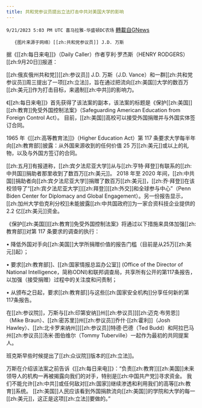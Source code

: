 ```yaml
---
title: 共和党参议员提出立法打击中共对美国大学的影响
---
```

`9/21/2023 5:03 PM UTC 喜马拉雅-华盛顿DC农场` [轉載自GNews](https://gnews.org/articles/1722515)

       {图片来源于网络）[[zh:共和党参议员]] J.D. 万斯

据《[[zh:每日来电]]》（Daily Caller）作者亨利·罗杰斯（HENRY RODGERS）[[zh:9月20日]]报道：

[[zh:俄亥俄州共和党]][[zh:参议员]] J.D. 万斯（J.D. Vance）和一群[[zh:共和党参议员]]周三提出了一项[[zh:立法]]，旨在通过把流向[[zh:美国]]大学的数百万[[zh:美元]]作为打击目标，来遏制[[zh:中共]]的影响力。

《[[zh:每日来电]]》首先获得了该法案的副本，该法案的标题是《保护[[zh:美国]][[zh:教育]]免受外国控制法案》（Safeguarding American Education from Foreign Control Act）。 目前，[[zh:美国]]高校可以接受外国捐赠并与外国实体签订合同。

1965 年《[[zh:高等教育法]]》（Higher Education Act）第 117 条要求大学每半年向[[zh:教育部]]披露：从外国来源收到的任何价值 25 万[[zh:美元]]或以上的礼物，以及与外国方签订的合同。

[[zh:五月]]有报道称，[[zh:宾夕法尼亚大学]]从与[[zh:亨特·拜登]]有联系的[[zh:中共国]]捐助者那里收到了数百万[[zh:美元]]。 2018 年至 2020 年间，[[zh:中共国]]捐助者向[[zh:宾夕法尼亚大学]]捐赠了数百万[[zh:美元]]，[[zh:乔·拜登]]在该校领导了“[[zh:宾夕法尼亚大学]][[zh:拜登]][[zh:外交]]和全球参与中心”（Penn Biden Center for Diplomacy and Global Engagement）。另一份报告显示，[[zh:加州大学伯克利分校]]未能披露[[zh:中共国政府]]为一家合资科技企业提供的 2.2 亿[[zh:美元]]资金。

《保护[[zh:美国]][[zh:教育]]免受外国控制法案》将通过以下措施来具体加强[[zh:教育部]]对第 117 条要求的调查的执行：

•    降低外国对手向[[zh:美国]]大学所捐赠价值的报告门槛（目前是从25万[[zh:美元]]起）；

•    要求[[zh:教育部]]、[[zh:国家情报总监办公室]] (Office of the Director of National Intelligence，简称ODNI)和联邦调查局，共享所有公开的第117条报告，以加强（接受捐赠）过程中的关注度和问责制；

•    从颁布之日起，要求[[zh:教育部]]与这些[[zh:国家安全机构]]分享任何新的第117条报告。

在[[zh:参议院]]，万斯与[[zh:印第安纳]]州[[zh:参议员]][[zh:迈克·布劳恩]]（Mike Braun）、[[zh:密苏里]]州[[zh:参议员]]乔什·[[zh:霍利]]（Josh Hawley）、[[zh:北卡罗来纳州]][[zh:参议员]]特德·巴德（Ted Budd）和阿拉巴马州[[zh:参议员]]汤米·图伯维尔（Tommy Tuberville）一起作为最初的共同提案人。

班克斯早些时候提出了[[zh:众议院]]版本的[[zh:立法]]。

万斯在介绍该法案之前告诉《[[zh:每日来电]]》：“负责[[zh:教育]][[zh:美国]]未来领导人的机构一再被揭露向我们的对手，特别是[[zh:中国共产党]]寻求资金。 我们不能允许[[zh:中共]]或任何敌对[[zh:国家]]继续渗透和利用我们的高等[[zh:教育]]系统。 [[zh:美国]]人民应该看到外国捐款流向[[zh:美国]]的学院和大学的每一[[zh:美元]]，这正是这项[[zh:立法]]要做的。”
